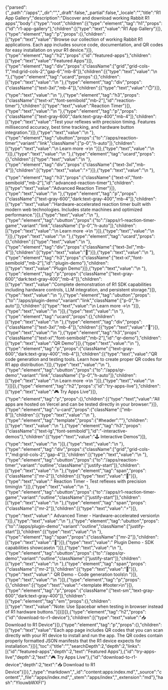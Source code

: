 {"parsed":{"_path":"/apps","_dir":"","_draft":false,"_partial":false,"_locale":"","title":"R1 App Gallery","description":"Discover and download working Rabbit R1 apps","body":{"type":"root","children":[{"type":"element","tag":"h1","props":{"id":"r1-app-gallery"},"children":[{"type":"text","value":"R1 App Gallery"}]},{"type":"element","tag":"p","props":{},"children":[{"type":"text","value":"Browse our collection of working Rabbit R1 applications. Each app includes source code, documentation, and QR codes for easy installation on your R1 device."}]},{"type":"element","tag":"h2","props":{"id":"featured-apps"},"children":[{"type":"text","value":"Featured Apps"}]},{"type":"element","tag":"div","props":{"className":["grid","grid-cols-1","md:grid-cols-2","gap-6","mb-8"]},"children":[{"type":"text","value":"\n  "},{"type":"element","tag":"ucard","props":{},"children":[{"type":"text","value":"\n    "},{"type":"element","tag":"div","props":{"className":["text-3xl","mb-4"]},"children":[{"type":"text","value":"⏱️"}]},{"type":"text","value":"\n    "},{"type":"element","tag":"h3","props":{"className":["text-xl","font-semibold","mb-2"],"id":"reaction-timer"},"children":[{"type":"text","value":"Reaction Timer"}]},{"type":"text","value":"\n    "},{"type":"element","tag":"p","props":{"className":["text-gray-600","dark:text-gray-400","mb-4"]},"children":[{"type":"text","value":"Test your reflexes with precision timing. Features millisecond accuracy, best time tracking, and hardware button integration."}]},{"type":"text","value":"\n    "},{"type":"element","tag":"ubutton","props":{"to":"/apps/reaction-timer","variant":"link","className":["p-0","h-auto"]},"children":[{"type":"text","value":"\n      Learn more →\n    "}]},{"type":"text","value":"\n  "}]},{"type":"text","value":"\n  "},{"type":"element","tag":"ucard","props":{},"children":[{"type":"text","value":"\n    "},{"type":"element","tag":"div","props":{"className":["text-3xl","mb-4"]},"children":[{"type":"text","value":"⚡"}]},{"type":"text","value":"\n    "},{"type":"element","tag":"h3","props":{"className":["text-xl","font-semibold","mb-2"],"id":"advanced-reaction-timer"},"children":[{"type":"text","value":"Advanced Reaction Timer"}]},{"type":"text","value":"\n    "},{"type":"element","tag":"p","props":{"className":["text-gray-600","dark:text-gray-400","mb-4"]},"children":[{"type":"text","value":"Hardware-accelerated reaction timer built with modern web technologies. Includes state machines and optimized performance."}]},{"type":"text","value":"\n    "},{"type":"element","tag":"ubutton","props":{"to":"/apps/r1-reaction-timer-game","variant":"link","className":["p-0","h-auto"]},"children":[{"type":"text","value":"\n      Learn more →\n    "}]},{"type":"text","value":"\n  "}]},{"type":"text","value":"\n  "},{"type":"element","tag":"ucard","props":{},"children":[{"type":"text","value":"\n    "},{"type":"element","tag":"div","props":{"className":["text-3xl","mb-4"]},"children":[{"type":"text","value":"🔧"}]},{"type":"text","value":"\n    "},{"type":"element","tag":"h3","props":{"className":["text-xl","font-semibold","mb-2"],"id":"plugin-demo"},"children":[{"type":"text","value":"Plugin Demo"}]},{"type":"text","value":"\n    "},{"type":"element","tag":"p","props":{"className":["text-gray-600","dark:text-gray-400","mb-4"]},"children":[{"type":"text","value":"Complete demonstration of R1 SDK capabilities including hardware controls, LLM integration, and persistent storage."}]},{"type":"text","value":"\n    "},{"type":"element","tag":"ubutton","props":{"to":"/apps/plugin-demo","variant":"link","className":["p-0","h-auto"]},"children":[{"type":"text","value":"\n      Learn more →\n    "}]},{"type":"text","value":"\n  "}]},{"type":"text","value":"\n  "},{"type":"element","tag":"ucard","props":{},"children":[{"type":"text","value":"\n    "},{"type":"element","tag":"div","props":{"className":["text-3xl","mb-4"]},"children":[{"type":"text","value":"📱"}]},{"type":"text","value":"\n    "},{"type":"element","tag":"h3","props":{"className":["text-xl","font-semibold","mb-2"],"id":"qr-demo"},"children":[{"type":"text","value":"QR Demo"}]},{"type":"text","value":"\n    "},{"type":"element","tag":"p","props":{"className":["text-gray-600","dark:text-gray-400","mb-4"]},"children":[{"type":"text","value":"QR code generation and testing tools. Learn how to create proper QR codes for R1 app distribution."}]},{"type":"text","value":"\n    "},{"type":"element","tag":"ubutton","props":{"to":"/apps/qr-demo","variant":"link","className":["p-0","h-auto"]},"children":[{"type":"text","value":"\n      Learn more →\n    "}]},{"type":"text","value":"\n  "}]}]},{"type":"element","tag":"h2","props":{"id":"try-apps-live"},"children":[{"type":"text","value":"🎮 Try Apps Live"}]},{"type":"element","tag":"p","props":{},"children":[{"type":"text","value":"All apps are hosted on Vercel and can be tested directly in your browser:"}]},{"type":"element","tag":"u-card","props":{"className":["mb-8"]},"children":[{"type":"text","value":"\n  "},{"type":"element","tag":"template","props":{"#header":""},"children":[{"type":"text","value":"\n    "},{"type":"element","tag":"h3","props":{"className":["text-lg","font-semibold"],"id":"️-interactive-demos"},"children":[{"type":"text","value":"🕹️ Interactive Demos"}]},{"type":"text","value":"\n  "}]},{"type":"text","value":"\n  "},{"type":"element","tag":"div","props":{"className":["grid","grid-cols-1","md:grid-cols-2","gap-4"]},"children":[{"type":"text","value":"\n    "},{"type":"element","tag":"ubutton","props":{"to":"/apps/reaction-timer","variant":"outline","className":["justify-start"]},"children":[{"type":"text","value":"\n      "},{"type":"element","tag":"span","props":{"className":["mr-2"]},"children":[{"type":"text","value":"🎯"}]},{"type":"text","value":" Reaction Timer - Test reflexes with precision timing\n    "}]},{"type":"text","value":"\n    "},{"type":"element","tag":"ubutton","props":{"to":"/apps/r1-reaction-timer-game","variant":"outline","className":["justify-start"]},"children":[{"type":"text","value":"\n      "},{"type":"element","tag":"span","props":{"className":["mr-2"]},"children":[{"type":"text","value":"⚡"}]},{"type":"text","value":" Advanced Timer - Hardware-accelerated version\n    "}]},{"type":"text","value":"\n    "},{"type":"element","tag":"ubutton","props":{"to":"/apps/plugin-demo","variant":"outline","className":["justify-start"]},"children":[{"type":"text","value":"\n      "},{"type":"element","tag":"span","props":{"className":["mr-2"]},"children":[{"type":"text","value":"🔧"}]},{"type":"text","value":" Plugin Demo - SDK capabilities showcase\n    "}]},{"type":"text","value":"\n    "},{"type":"element","tag":"ubutton","props":{"to":"/apps/qr-demo","variant":"outline","className":["justify-start"]},"children":[{"type":"text","value":"\n      "},{"type":"element","tag":"span","props":{"className":["mr-2"]},"children":[{"type":"text","value":"📱"}]},{"type":"text","value":" QR Demo - Code generation tools\n    "}]},{"type":"text","value":"\n  "}]},{"type":"element","tag":"p","props":{},"children":[{"type":"text","value":"<template #footer>\n"}]},{"type":"element","tag":"p","props":{"className":["text-sm","text-gray-600","dark:text-gray-400"]},"children":[{"type":"element","tag":"em","props":{},"children":[{"type":"text","value":"Note: Use Spacebar when testing in browser instead of R1 hardware buttons."}]}]}]},{"type":"element","tag":"h2","props":{"id":"download-to-r1-device"},"children":[{"type":"text","value":"📥 Download to R1 Device"}]},{"type":"element","tag":"p","props":{},"children":[{"type":"text","value":"Each app page includes QR codes that you can scan directly with your R1 device to install and run the app. The QR codes contain properly formatted JSON manifests that the R1 device expects for installation."}]}],"toc":{"title":"","searchDepth":2,"depth":2,"links":[{"id":"featured-apps","depth":2,"text":"Featured Apps"},{"id":"try-apps-live","depth":2,"text":"🎮 Try Apps Live"},{"id":"download-to-r1-device","depth":2,"text":"📥 Download to R1 Device"}]}},"_type":"markdown","_id":"content:apps:index.md","_source":"content","_file":"apps/index.md","_stem":"apps/index","_extension":"md"},"hash":"YIouwbWXFI"}